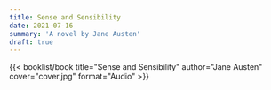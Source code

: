 ```yaml
---
title: Sense and Sensibility
date: 2021-07-16
summary: 'A novel by Jane Austen'
draft: true
---
```


{{< booklist/book
title="Sense and Sensibility"
author="Jane Austen"
cover="cover.jpg"
format="Audio" >}}
